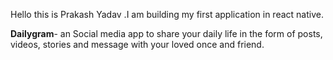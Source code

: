 Hello this is Prakash Yadav .I am building my first application in react native.

<b>Dailygram</b>- an Social media app to share your daily life in the form of posts, videos, stories and message with your loved once and friend.